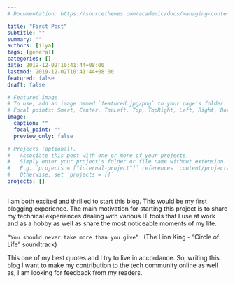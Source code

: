```yaml
---
# Documentation: https://sourcethemes.com/academic/docs/managing-content/

title: "First Post"
subtitle: ""
summary: ""
authors: [ilya]
tags: [general]
categories: []
date: 2019-12-02T10:41:44+08:00
lastmod: 2019-12-02T10:41:44+08:00
featured: false
draft: false

# Featured image
# To use, add an image named `featured.jpg/png` to your page's folder.
# Focal points: Smart, Center, TopLeft, Top, TopRight, Left, Right, BottomLeft, Bottom, BottomRight.
image:
  caption: ""
  focal_point: ""
  preview_only: false

# Projects (optional).
#   Associate this post with one or more of your projects.
#   Simply enter your project's folder or file name without extension.
#   E.g. `projects = ["internal-project"]` references `content/project/deep-learning/index.md`.
#   Otherwise, set `projects = []`.
projects: []
---
```

I am both excited and thrilled to start this blog. This would be my first blogging experience. The main motivation for starting this project is to share my technical experiences dealing with various IT tools that I use at work and as a hobby as well as share the most noticeable moments of my life.

``
“You should never take more than you give” 
``
(The Lion King - “Circle of Life” soundtrack)

This one of my best quotes and I try to live in accordance. So, writing this blog I want to make my contribution to the tech community online as well as, I am looking for feedback from my readers.
